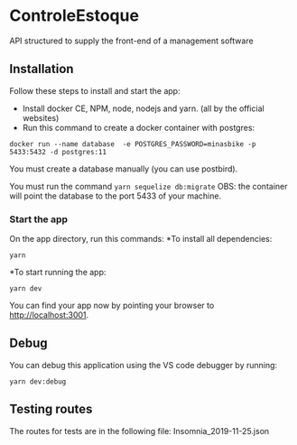 # ControleEstoque

API structured to supply the front-end of a management software

## Installation

Follow these steps to install and start the app:
* Install docker CE, NPM, node, nodejs and yarn. (all by the official websites)
* Run this command to create a docker container with postgres:
```
docker run --name database  -e POSTGRES_PASSWORD=minasbike -p 5433:5432 -d postgres:11
```

You must create a database manually (you can use postbird).

You must run the command ```yarn sequelize db:migrate```
OBS: the container will point the database to the port 5433 of your machine.


### Start the app

On the app directory, run this commands:
*To install all dependencies:
```
yarn
```
*To start running the app:
```
yarn dev
```


You can find your app now by pointing your browser to [http://localhost:3001](http://localhost:3001).

## Debug

You can debug this application using the VS code debugger by running:
```
yarn dev:debug
```

## Testing routes

The routes for tests are in the following file: Insomnia_2019-11-25.json
